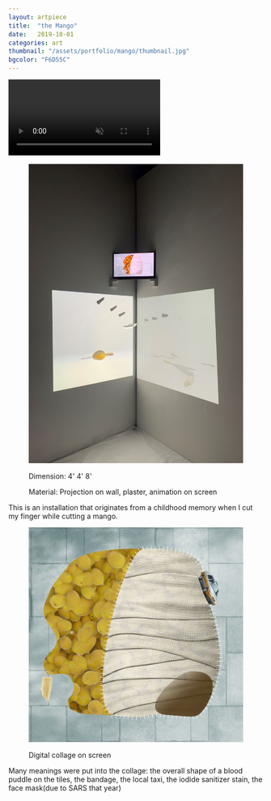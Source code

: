 ```yaml
---
layout: artpiece
title:  "the Mango"
date:   2019-10-01
categories: art
thumbnail: "/assets/portfolio/mango/thumbnail.jpg"
bgcolor: "F6D55C"
---
```


<video class="embedded" muted autoplay loop>
  <source src="/assets/portfolio/mango/3.mp4" type="video/mp4" />
  Your browser does not support the video tag.
</video>

<figure class="center-fit">
  <img src="/assets/portfolio/mango/1.jpg" alt="Installation Photo" />
  <figcaption>
    <p>Dimension: 4' 4' 8' </p>
    <P>Material: Projection on wall, plaster, animation on screen</P>
  </figcaption>
</figure>

This is an installation that originates from a childhood memory when I cut my finger while cutting a mango.

<figure class="center-fit">
  <img src="/assets/portfolio/mango/collage.jpg" alt="Collage" />
  <figcaption>
    <P>Digital collage on screen</P>
  </figcaption>
</figure>

Many meanings were put into the collage: the overall shape of a blood puddle on the tiles, the bandage, the local taxi, the iodide sanitizer stain, the face mask(due to SARS that year)
